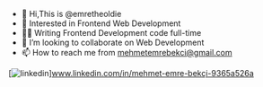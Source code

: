 - 👋 Hi,This is @emretheoldie
- 👀 Interested in Frontend Web Development
- 👨‍💻 Writing Frontend Development code full-time
- 🤝 I’m looking to collaborate on Web Development
- 📫 How to reach me from mehmetemrebekci@gmail.com

[![linkedin](https://img.shields.io/badge/Linkedin-000000?style=for-the-badge&logo=Linkedin&logoColor=white)]www.linkedin.com/in/mehmet-emre-bekçi-9365a526a
